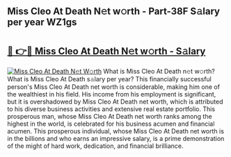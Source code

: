 ## Miss Cleo At Death N𝚎t w𝚘rth - Part-38F S𝚊lary per year WZ1gs

# <h2><a href="http://gc01227.nevu.top/?p=Miss+Cleo+At+Death">🔗 👉🔴 Miss Cleo At Death N𝚎t w𝚘rth - S𝚊lary</a></h2>

[![Miss Cleo At Death N𝚎t W𝚘rth](https://i.imgur.com/Oavwk0R.jpeg)](http://gc01227.nevu.top/?p=Miss+Cleo+At+Death)
What is Miss Cleo At Death n𝚎t w𝚘rth? What is Miss Cleo At Death s𝚊lary per year?
This financially successful person's Miss Cleo At Death net worth is considerable, making him one of the wealthiest in his field. His income from his employment is significant, but it is overshadowed by Miss Cleo At Death net worth, which is attributed to his diverse business activities and extensive real estate portfolio. This prosperous man, whose Miss Cleo At Death net worth ranks among the highest in the world, is celebrated for his business acumen and financial acumen. This prosperous individual, whose Miss Cleo At Death net worth is in the billions and who earns an impressive salary, is a prime demonstration of the might of hard work, dedication, and financial brilliance.
